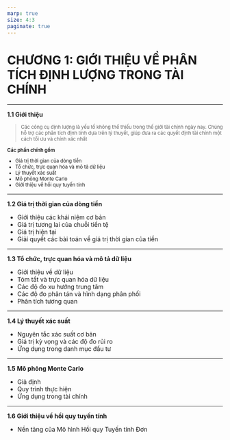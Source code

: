 ```yaml
---
marp: true
size: 4:3
paginate: true
---
```



# CHƯƠNG 1: GIỚI THIỆU VỀ PHÂN TÍCH ĐỊNH LƯỢNG TRONG TÀI CHÍNH

---
**1.1 Giới thiệu**
<div style="font-size:0.8em">

> Các công cụ định lượng là yếu tố không thể thiếu trong thế giới tài chính ngày nay. Chúng hỗ trợ các phân tích định tính dựa trên lý thuyết, giúp đưa ra các quyết định tài chính một cách tối ưu và chính xác nhất

**Các phần chính gồm** 

- Giá trị thời gian của dòng tiền
- Tổ chức, trực quan hóa và mô tả dữ liệu
- Lý thuyết xác suất
- Mô phỏng Monte Carlo
- Giới thiệu về hồi quy tuyến tính
</div>

---

**1.2 Giá trị thời gian của dòng tiền**

- Giới thiệu các khái niệm cơ bản
- Giá trị tương lai của chuỗi tiền tệ
- Giá trị hiện tại
- Giải quyết các bài toán về giá trị thời gian của tiền

---

**1.3 Tổ chức, trực quan hóa và mô tả dữ liệu**

- Giới thiệu về dữ liệu
- Tóm tắt và trực quan hóa dữ liệu
- Các độ đo xu hướng trung tâm
- Các độ đo phân tán và hình dạng phân phối
- Phân tích tương quan

---

**1.4 Lý thuyết xác suất** 

- Nguyên tắc xác suất cơ bản
- Giá trị kỳ vọng và các độ đo rủi ro
- Ứng dụng trong danh mục đầu tư

---

**1.5 Mô phỏng Monte Carlo** 

- Giả định
- Quy trình thực hiện
- Ứng dụng trong tài chính 

---

**1.6 Giới thiệu về hồi quy tuyến tính** 

- Nền tảng của Mô hình Hồi quy Tuyến tính Đơn
